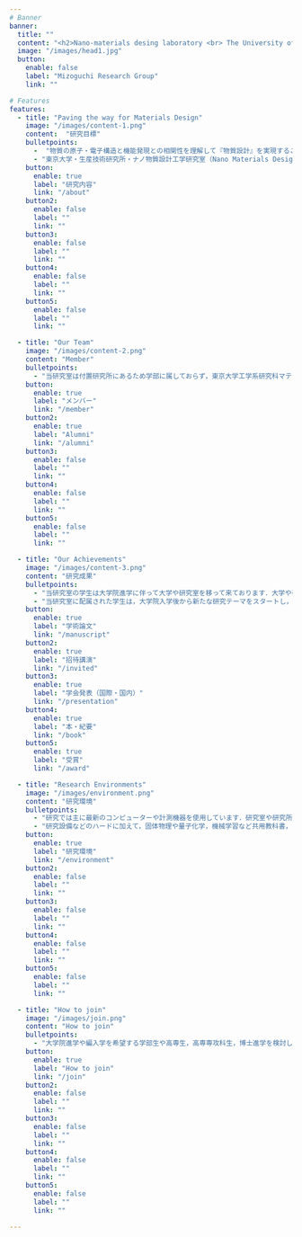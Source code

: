 ```yaml
---
# Banner
banner:
  title: ""
  content: "<h2>Nano-materials desing laboratory <br> The University of Tokyo</h>"
  image: "/images/head1.jpg"
  button:
    enable: false
    label: "Mizoguchi Research Group"
    link: ""

# Features
features:
  - title: "Paving the way for Materials Design"
    image: "/images/content-1.png"
    content:  "研究目標"
    bulletpoints:
      -  "物質の原子・電子構造と機能発現との相関性を理解して『物質設計』を実現することが出来れば物質開発を飛躍的に加速させることができます．そのような物質設計を実現するためには，機能発現を担っている局所領域の原子・電子構造を計算・計測し，さらに得られた結果から機能発現のメカニズムや法則を解明する必要があります．"
      - "東京大学・生産技術研究所・ナノ物質設計工学研究室（Nano Materials Design Laboratory: NMDL）では，計算機シミュレーション，情報科学，原子レベル計測を駆使して物質の構造と機能の相関性（構造機能相関）を精密に解析し，それをもとに『物質設計』を実現することを目指して研究を行っています．"
    button:
      enable: true
      label: "研究内容"
      link: "/about"
    button2:
      enable: false
      label: ""
      link: ""
    button3:
      enable: false
      label: ""
      link: ""
    button4:
      enable: false
      label: ""
      link: ""
    button5:
      enable: false
      label: ""
      link: ""

  - title: "Our Team"
    image: "/images/content-2.png"
    content: "Member"
    bulletpoints:
      - "当研究室は付置研究所にあるため学部に属しておらず，東京大学工学系研究科マテリアル工学専攻所属の大学院生と研究員，スタッフで構成されています．" 
    button:
      enable: true
      label: "メンバー"
      link: "/member"
    button2:
      enable: true
      label: "Alumni"
      link: "/alumni"
    button3:
      enable: false
      label: ""
      link: ""
    button4:
      enable: false
      label: ""
      link: ""
    button5:
      enable: false
      label: ""
      link: ""  

  - title: "Our Achievements"
    image: "/images/content-3.png"
    content: "研究成果"
    bulletpoints:
      - "当研究室の学生は大学院進学に伴って大学や研究室を移って来ております．大学や研究室を移ることは大変なことですが，それ以上に得るものがたくさんあります．"
      - "当研究室に配属された学生は，大学院入学後から新たな研究テーマをスタートし，限られた期間の中でも国内学会や国際学会で発表するとともに，科学史に残るような学術論文の筆頭著者になっております．"
    button:
      enable: true
      label: "学術論文"
      link: "/manuscript"
    button2:
      enable: true
      label: "招待講演"
      link: "/invited"
    button3:
      enable: true
      label: "学会発表（国際・国内）"
      link: "/presentation"
    button4:
      enable: true
      label: "本・紀要"
      link: "/book"
    button5:
      enable: true
      label: "受賞"
      link: "/award"  

  - title: "Research Environments"
    image: "/images/environment.png"
    content: "研究環境"
    bulletpoints:
      - "研究では主に最新のコンピューターや計測機器を使用しています．研究室や研究所の研究設備に加え，スーパーコンピューターやシンクロトロンなどの外部の共同利用も積極的に活用して研究を進めています．"
      - "研究設備などのハードに加えて，固体物理や量子化学，機械学習など共用教科書，ソフトウェアなども充実させております．また，常にDiscussionするためのホワイトボードも多数設置しております．"
    button:
      enable: true
      label: "研究環境"
      link: "/environment"
    button2:
      enable: false
      label: ""
      link: ""
    button3:
      enable: false
      label: ""
      link: ""
    button4:
      enable: false
      label: ""
      link: ""
    button5:
      enable: false
      label: ""
      link: ""  

  - title: "How to join"
    image: "/images/join.png"
    content: "How to join"
    bulletpoints:
      - "大学院進学や編入学を希望する学部生や高専生，高専専攻科生，博士進学を検討している大学院生や社会人，さらにマテリアル工学科を検討している駒場生など，我々の研究内容やマテリアル研究に興味のある方の見学を随時受け付けております．　溝口までメールでご連絡ください．"
    button:
      enable: true
      label: "How to join"
      link: "/join"
    button2:
      enable: false
      label: ""
      link: ""
    button3:
      enable: false
      label: ""
      link: ""
    button4:
      enable: false
      label: ""
      link: ""
    button5:
      enable: false
      label: ""
      link: ""  

---
```

